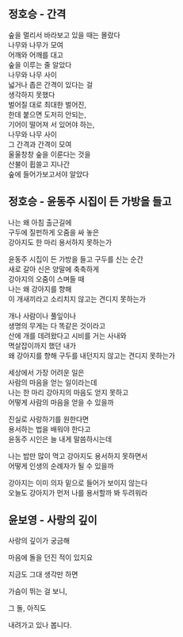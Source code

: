 ## 정호승 - 간격

숲을 멀리서 바라보고 있을 때는 몰랐다  
나무와 나무가 모여  
어깨와 어깨를 대고  
숲을 이루는 줄 알았다  
나무와 나무 사이  
넓거나 좁은 간격이 있다는 걸  
생각하지 못했다  
벌어질 대로 최대한 벌어진,  
한데 붙으면 도저히 안되는,  
기어이 떨어져 서 있어야 하는,  
나무와 나무 사이  
그 간격과 간격이 모여  
울울창창 숲을 이룬다는 것을  
산불이 휩쓸고 지나간  
숲에 들어가보고서야 알았다  

## 정호승 - 윤동주 시집이 든 가방을 들고

나는 왜 아침 출근길에  
구두에 질펀하게 오줌을 싸 놓은  
강아지도 한 마리 용서하지 못하는가  

  
윤동주 시집이 든 가방을 들고 구두를 신는 순간  
새로 갈아 신은 양말에 축축하게  
강아지의 오줌이 스며들 때  
나는 왜 강아지를 향해  
이 개새끼라고 소리치지 않고는 견디지 못하는가  

  
개나 사람이나 풀잎이나  
생명의 무게는 다 똑같은 것이라고  
산에 개를 데려왔다고 시비를 거는 사내와  
멱살잡이까지 했던 내가  
왜 강아지를 향해 구두를 내던지지 않고는 견디지 못하는가  

  
세상에서 가장 어려운 일은  
사람의 마음을 얻는 일이라는데  
나는 한 마리 강아지의 마음도 얻지 못하고  
어떻게 사람의 마음을 얻을 수 있을까  

  
진실로 사랑하기를 원한다면  
용서하는 법을 배워야 한다고  
윤동주 시인은 늘 내게 말씀하시는데  

  
나는 밥만 많이 먹고 강아지도 용서하지 못하면서  
어떻게 인생의 순례자가 될 수 있을까  

  
강아지는 이미 의자 밑으로 들어가 보이지 않는다  
오늘도 강아지가 먼저 나를 용서할까 봐 두려워라  

  

  

  

## 윤보영 - 사랑의 깊이

사랑의 깊이가 궁금해

마음에 돌을 던진 적이 있지요

지금도 그대 생각만 하면

가슴이 뛰는 걸 보니,

그 돌, 아직도

내려가고 있나 봅니다.